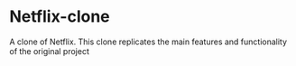 # Netflix-clone
A clone of Netflix.
This clone replicates the main features and functionality of the original project

